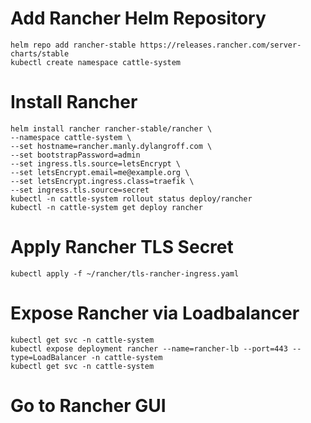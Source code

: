 # Add Rancher Helm Repository
```
helm repo add rancher-stable https://releases.rancher.com/server-charts/stable
kubectl create namespace cattle-system
```

# Install Rancher
```
helm install rancher rancher-stable/rancher \
--namespace cattle-system \
--set hostname=rancher.manly.dylangroff.com \
--set bootstrapPassword=admin
--set ingress.tls.source=letsEncrypt \
--set letsEncrypt.email=me@example.org \
--set letsEncrypt.ingress.class=traefik \
--set ingress.tls.source=secret
kubectl -n cattle-system rollout status deploy/rancher
kubectl -n cattle-system get deploy rancher
```

# Apply Rancher TLS Secret
```
kubectl apply -f ~/rancher/tls-rancher-ingress.yaml
```

# Expose Rancher via Loadbalancer
```
kubectl get svc -n cattle-system
kubectl expose deployment rancher --name=rancher-lb --port=443 --type=LoadBalancer -n cattle-system
kubectl get svc -n cattle-system
```

# Go to Rancher GUI